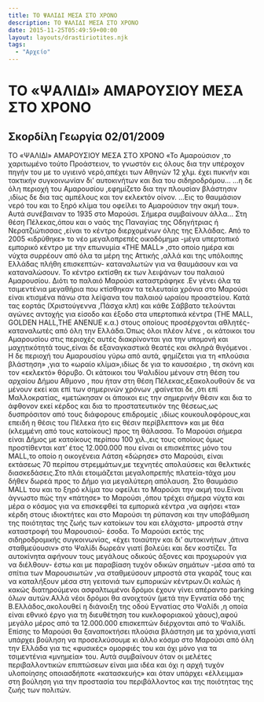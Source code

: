 ```yaml
---
title: ΤΟ ΨΑΛΙΔΙ ΜΕΣΑ ΣΤΟ ΧΡΟΝΟ
description: ΤΟ ΨΑΛΙΔΙ ΜΕΣΑ ΣΤΟ ΧΡΟΝΟ
date: 2015-11-25T05:49:59+00:00
layout: layouts/drastiriotites.njk
tags:
  - "Αρχείο"
---
```


<!-- excerpt -->

# TO «ΨΑΛΙΔΙ» ΑΜΑΡΟΥΣΙΟΥ ΜΕΣΑ ΣΤΟ ΧΡΟΝΟ

## Σκορδίλη Γεωργία 02/01/2009

TO «ΨΑΛΙΔΙ» ΑΜΑΡΟΥΣΙΟΥ ΜΕΣΑ ΣΤΟ ΧΡΟΝΟ «Το Αμαρούσιον ,το χαριτωμένο τούτο Προάστειον, το γνωστόν εις όλους δια την υπέροχον πηγήν του με το υγιεινό νερό,απέχει των Αθηνών 12 χλμ. έχει πυκνήν και τακτικήν συγκοινωνίαν δι’ αυτοκινήτων και δια του σιδηροδρόμου… …η δε όλη περιοχή του Αμαρουσίου ,εφημίζετο δια την πλουσίαν βλάστησιν ,ιδίως δε δια τας αμπέλους και τον εκλεκτόν οίνον. …Εις το θαυμάσιον νερό του και το ξηρό κλίμα του οφείλει το Αμαρούσιον την ακμή του». Αυτά συνέβαιναν το 1935 στο Μαρούσι. Σήμερα συμβαίνουν άλλα… Στη θέση Πέλεκας,όπου και ο ναός της Παναγίας της Οδηγήτριας ή Νερατζιώτισσας ,είναι το κέντρο διερχομένων όλης της Ελλάδας. Από το 2005 «ιδρύθηκε» το νέο μεγαλοπρεπές οικοδόμημα -μέγα υπερτοπικό εμπορικό κέντρο με την επωνυμία «ΤΗΕ ΜΑLL» ,στο οποίο ημέρα και νύχτα συρρέουν από όλα τα μέρη της Αττικής ,αλλά και της υπόλοιπης Ελλάδας πλήθη επισκεπτών- καταναλωτών για να θαυμάσουν και να καταναλώσουν. Το κέντρο εκτίσθη εκ των λειψάνων του παλαιού Αμαρουσίου. Διότι το παλαιό Μαρούσι καταστράφηκε .Εν γένει όλα τα τσιμεντένια μεγαθήρια που κτίσθηκαν τα τελευταία χρόνια στο Μαρούσι είναι κτισμένα πάνω στα λείψανα του παλαιού ωραίου προαστείου. Κατά τας εορτάς (Χριστούγεννα ,Πάσχα κλπ) και κάθε Σάββατο τελούνται αγώνες αντοχής για είσοδο και έξοδο στα υπερτοπικά κέντρα (THE MALL, GOLDEN HALL,THE ANENUE κ.α.) στους οποίους προσέρχονται αθλητές-καταναλωτές από όλη την Ελλάδα.Όπως όλοι πλέον λένε , οι κάτοικοι του Αμαρουσίου στις περιοχές αυτές διακρίνονται για την υπομονή και μαχητικότητά τους,είναι δε εξαναγκαστικά θεατές και σκληρά θιγόμενοι . Η δε περιοχή του Αμαρουσίου γύρω από αυτά, φημίζεται για τη «πλούσια βλάστηση» ,για το «ωραίο κλίμα»,ιδίως δε για το καυσαέριο , τη σκόνη και τον «εκλεκτό» θόρυβο. Οι κάτοικοι του Ψαλιδίου μένουν στη θέση του αρχαίου Δήμου Αθμονο , που ήταν στη θέση Πέλεκας,εξακολουθούν δε να μένουν εκεί και επί των σημερινών χρόνων ,φαίνεται δε ,ότι επί Μαλλοκρατίας, «μετώκησαν οι άποικοι εις την σημερινήν θέσιν και δια το άφθονον εκεί κέρδος και δια το προστατευτικόν της θέσεως,ως δυσπρόσιτον από τους διάφορους επιδρομείς ,ιδίως κουκουλοφόρους,και επειδή η θέσις του Πέλεκα ήτο εις θέσιν περίβλεπτον» και με θέα (κλεμμένη από τους κατοίκους) προς τη θάλασσα. Το Μαρούσι σήμερα είναι Δήμος με κατοίκους περίπου 100 χιλ.,εις τους οποίους όμως προστίθενται κατ’ έτος 12.000.000 που είναι οι επισκέπτες μόνο του MALL,το οποίο η οικογένεια Λάτση «δώρησε» στο Μαρούσι, είναι εκτάσεως 70 περίπου στρεμμάτων,με τεχνητές απολαύσεις και θελκτικές διασκεδάσεις.Στο πλάι ετοιμάζεται μεγαλοπρεπής πλατεία-τάχα μου δήθεν δωρεά προς το Δήμο για μεγαλύτερη απόλαυση. Στο θαυμάσιο ΜALL του και το ξηρό κλίμα του οφείλει το Μαρούσι την ακμή του.Είναι άγνωστο πώς την «πάτησε» το Μαρούσι ,όπου τρέχει σήμερα νύχτα και μέρα ο κόσμος για να επισκεφθεί τα εμπορικά κέντρα ,να αφήσει «τα» κέρδη στους ιδιοκτήτες και στο Μαρούσι τη ρύπανση και την υποβάθμιση της ποιότητας της ζωής των κατοίκων του και ελάχιστα- μπροστά στην καταστροφή του Μαρουσιού- έσοδα. Το Μαρούσι εκτός της σιδηροδρομικής συγκοινωνίας, «έχει τοιαύτην και δι’ αυτοκινήτων ,άτινα σταθμεύουσιν» στο Ψαλίδι δωρεάν γιατί βολεύει και δεν κοστίζει. Τα αυτοκίνητα αφήνουν τους μεγάλους οδικούς άξονες και προχωρούν για να διέλθουν- έστω και με παραβίαση τυχόν οδικών σημάτων -μέσα από τα σπίτια των Μαρουσιωτών ,να σταθμεύσουν μπροστά στα γκαράζ τους και να καταλήξουν μέσα στη γειτονιά των εμπορικών κέντρων.Οι καλώς ή κακώς διατηρούμενοι ασφαλτωμένοι δρόμοι έχουν γίνει απέραντο parking όλων αυτών.Αλλά νέοι δρόμοι θα ανοιχτούν (μετά την Εγνατία οδό της Β.Ελλάδος,ακολουθεί η διάνοιξη της οδού Εγνατίας στο Ψαλίδι ,η οποία είναι εθνικό έργο για τη διευθέτηση του κυκλοφοριακού χάους),αφού μεγάλο μέρος από τα 12.000.000 επισκεπτών διέρχονται από το Ψαλίδι. Επίσης το Μαρούσι θα ξαναποκτήσει πλούσια βλάστηση με τα χρόνια,γιατί υπάρχει βούληση να προσελκύσουμε κι άλλο κόσμο στο Μαρούσι από όλη την Ελλάδα για τις «φυσικές» ομορφιές του και όχι μόνο για τα τσιμεντένια «μνημεία» του. Αυτά συμβαίνουν όταν οι μελέτες περιβαλλοντικών επιπτώσεων είναι μια ιδέα και όχι η αρχή τυχόν υλοποίησης οποιασδήποτε «κατασκευής» και όταν υπάρχει «έλλειμμα» στη βούληση για την προστασία του περιβάλλοντος και της ποιότητας της ζωής των πολιτών.
